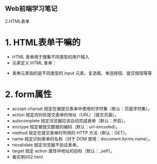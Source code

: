 ## Web前端学习笔记 ##

2.HTML表单

# 1. HTML表单干嘛的
- HTML 表单用于搜集不同类型的用户输入
- <form> 元素定义 HTML 表单：
- 表单元素指的是不同类型的 input 元素、复选框、单选按钮、提交按钮等等

# 2. form属性
- accept-charset	规定在被提交表单中使用的字符集（默认：页面字符集）。
- action	规定向何处提交表单的地址（URL）（提交页面）。
- autocomplete	规定浏览器应该自动完成表单（默认：开启）。
- enctype	规定被提交数据的编码（默认：url-encoded）。
- method	规定在提交表单时所用的 HTTP 方法（默认：GET）。
- name	规定识别表单的名称（对于 DOM 使用：document.forms.name）。
- novalidate	规定浏览器不验证表单。
- target	规定 action 属性中地址的目标（默认：_self）。
- 看实例002.html